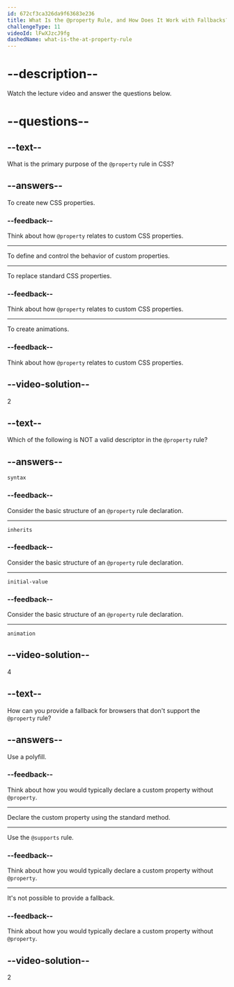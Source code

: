 ```yaml
---
id: 672cf3ca326da9f63683e236
title: What Is the @property Rule, and How Does It Work with Fallbacks?
challengeType: 11
videoId: lFwXJzcJ9fg
dashedName: what-is-the-at-property-rule
---
```


# --description--

Watch the lecture video and answer the questions below.

# --questions--

## --text--

What is the primary purpose of the `@property` rule in CSS?

## --answers--

To create new CSS properties.

### --feedback--

Think about how `@property` relates to custom CSS properties.

---

To define and control the behavior of custom properties.

---

To replace standard CSS properties.

### --feedback--

Think about how `@property` relates to custom CSS properties.

---

To create animations.

### --feedback--

Think about how `@property` relates to custom CSS properties.

## --video-solution--

2

## --text--

Which of the following is NOT a valid descriptor in the `@property` rule?

## --answers--

`syntax`

### --feedback--

Consider the basic structure of an `@property` rule declaration.

---

`inherits`

### --feedback--

Consider the basic structure of an `@property` rule declaration.

---

`initial-value`

### --feedback--

Consider the basic structure of an `@property` rule declaration.

---

`animation`

## --video-solution--

4

## --text--

How can you provide a fallback for browsers that don't support the `@property` rule?

## --answers--

Use a polyfill.

### --feedback--

Think about how you would typically declare a custom property without `@property`.

---

Declare the custom property using the standard method.

---

Use the `@supports` rule.

### --feedback--

Think about how you would typically declare a custom property without `@property`.

---

It's not possible to provide a fallback.

### --feedback--

Think about how you would typically declare a custom property without `@property`.

## --video-solution--

2
